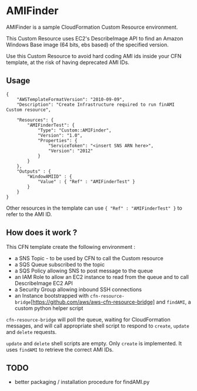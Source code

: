 AMIFinder
=========

AMIFinder is a sample CloudFormation Custom Resource environment.

This Custom Resource uses EC2's DescribeImage API to find an Amazon Windows Base image (64 bits, ebs based)
 of the specified version.

Use this Custom Resource to avoid hard coding AMI ids inside your CFN template, at the risk of having deprecated AMI
IDs.


Usage
-----

```
{
    "AWSTemplateFormatVersion": "2010-09-09",
    "Description": "Create Infrastructure required to run finAMI Custom resource",

    "Resources": {
        "AMIFinderTest": {
            "Type": "Custom::AMIFinder",
            "Version": "1.0",
            "Properties": {
                "ServiceToken": "<insert SNS ARN here>",
                "Version": "2012"
            }
        }
    },
    "Outputs" : {
        "WindowAMIID" : {
            "Value" : { "Ref" : "AMIFinderTest" }
        }
    }
}
```

Other resources in the template can use ```{ "Ref" : "AMIFinderTest" }``` to refer to the AMI ID.


How does it work ?
------------------

This CFN template create the following environment :

- a SNS Topic - to be used by CFN to call the Custom resource
- a SQS Queue subscribed to the topic
- a SQS Policy allowing SNS to post message to the queue
- an IAM Role to allow an EC2 instance to read from the queue and to call DescribeImage EC2 API
- a Security Group allowing inbound SSH connections
- an Instance bootstrapped with ```cfn-resource-bridge```[https://github.com/aws/aws-cfn-resource-bridge] and
```findAMI```, a custom python helper script

```cfn-resource-bridge``` will poll the queue, waiting for CloudFormation messages, and will call appropriate shell
script to respond to ```create```, ```update``` and ```delete``` requests.

```update``` and ```delete``` shell scripts are empty.  Only ```create``` is implemented.  It uses ```findAMI``` to
retrieve the correct AMI IDs.

TODO
----

- better packaging / installation procedure for findAMI.py